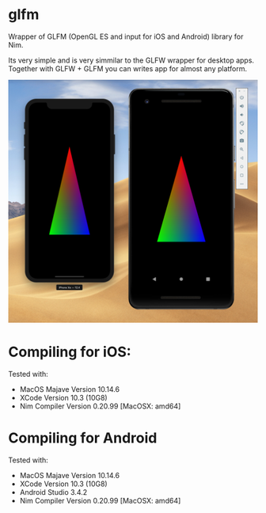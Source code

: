 # glfm

Wrapper of GLFM (OpenGL ES and input for iOS and Android) library for Nim.

Its very simple and is very simmilar to the GLFW wrapper for desktop apps.
Together with GLFW + GLFM you can writes app for almost any platform.

![example of what both apps look like](examples/screenshot.png)

# Compiling for iOS:

Tested with:
  * MacOS Majave Version 10.14.6
  * XCode Version 10.3 (10G8)
  * Nim Compiler Version 0.20.99 [MacOSX: amd64]

# Compiling for Android

Tested with:
  * MacOS Majave Version 10.14.6
  * XCode Version 10.3 (10G8)
  * Android Studio 3.4.2
  * Nim Compiler Version 0.20.99 [MacOSX: amd64]